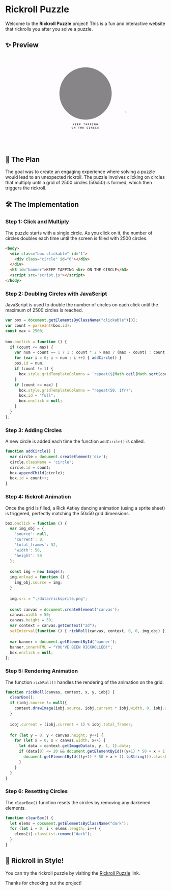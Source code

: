 # Rickroll Puzzle

Welcome to the **Rickroll Puzzle** project! This is a fun and interactive website that rickrolls you after you solve a puzzle. 

## ✨ Preview

![rickroll](./data/rickroll.gif)

## 🚀 The Plan

The goal was to create an engaging experience where solving a puzzle would lead to an unexpected rickroll. The puzzle involves clicking on circles that multiply until a grid of 2500 circles (50x50) is formed, which then triggers the rickroll.

## 🛠 The Implementation

### Step 1: Click and Multiply

The puzzle starts with a single circle. As you click on it, the number of circles doubles each time until the screen is filled with 2500 circles.

```html
<body>
  <div class="box clickable" id="1">
    <div class="circle" id="0"></div>
  </div>
  <h3 id="banner">KEEP TAPPING <br> ON THE CIRCLE</h3>
  <script src="script.js"></script>
</body>
```

### Step 2: Doubling Circles with JavaScript

JavaScript is used to double the number of circles on each click until the maximum of 2500 circles is reached.

```javascript
var box = document.getElementsByClassName("clickable")[0];
var count = parseInt(box.id);
const max = 2500;

box.onclick = function () {
  if (count <= max) {
    var num = count == 1 ? 1 : count * 2 > max ? (max - count) : count * 2;
    for (var i = 0; i < num ; i ++) { addCircle() }
    box.id = num;
    if (count != 1) {
      box.style.gridTemplateColumns = `repeat(${Math.ceil(Math.sqrt(count))}, 1fr)`;
    }
    if (count >= max) {
      box.style.gridTemplateColumns = "repeat(50, 1fr)";
      box.id = "full";
      box.onclick = null;
    }
  }
};
```

### Step 3: Adding Circles

A new circle is added each time the function `addCircle()` is called.

```javascript
function addCircle() {
  var circle = document.createElement('div');
  circle.className = 'circle';
  circle.id = count;
  box.appendChild(circle);
  box.id = count++;
}
```

### Step 4: Rickroll Animation

Once the grid is filled, a Rick Astley dancing animation (using a sprite sheet) is triggered, perfectly matching the 50x50 grid dimensions.

```javascript
box.onclick = function () {
  var img_obj = {
    'source': null,
    'current': 0,
    'total_frames': 52,
    'width': 50,
    'height': 50
  };

  const img = new Image();
  img.onload = function () {
    img_obj.source = img;
  }

  img.src = "./data/ricksprite.png";

  const canvas = document.createElement('canvas');
  canvas.width = 50;
  canvas.height = 50;
  var context = canvas.getContext("2d");
  setInterval(function () { rickRoll(canvas, context, 0, 0, img_obj) }, 100);

  var banner = document.getElementById('banner');
  banner.innerHTML = "YOU'VE BEEN RICKROLLED!";
  box.onclick = null;
};
```

### Step 5: Rendering Animation

The function `rickRoll()` handles the rendering of the animation on the grid.

```javascript
function rickRoll(canvas, context, x, y, iobj) {
  clearBox();
  if (iobj.source != null){
    context.drawImage(iobj.source, iobj.current * iobj.width, 0, iobj.width, iobj.height, x, y, iobj.width, iobj.height);
  }

  iobj.current = (iobj.current + 1) % iobj.total_frames;

  for (let y = 0; y < canvas.height; y++) {
    for (let x = 0; x < canvas.width; x++) {
      let data = context.getImageData(x, y, 1, 1).data;
      if (data[0] <= 20 && document.getElementById(((y+1) * 50 + x + 1).toString())) {
        document.getElementById(((y+1) * 50 + x + 1).toString()).classList.add("dark");
      }
    }
  }
}
```

### Step 6: Resetting Circles

The `clearBox()` function resets the circles by removing any darkened elements.

```javascript
function clearBox() {
  let elems = document.getElementsByClassName("dark");
  for (let i = 0; i < elems.length; i++) {
    elems[i].classList.remove("dark");
  }
}
```

## 🎉 Rickroll in Style!

You can try the rickroll puzzle by visiting the [Rickroll Puzzle](https://rollwithrick.vercel.app) link.

Thanks for checking out the project!